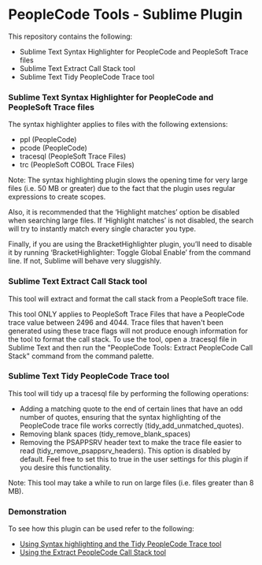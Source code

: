 # PeopleCode Tools - Sublime Plugin

This repository contains the following:
- Sublime Text Syntax Highlighter for PeopleCode and PeopleSoft Trace files
- Sublime Text Extract Call Stack tool
- Sublime Text Tidy PeopleCode Trace tool

### Sublime Text Syntax Highlighter for PeopleCode and PeopleSoft Trace files

The syntax highlighter applies to files with the following extensions:
- ppl (PeopleCode)
- pcode (PeopleCode)
- tracesql (PeopleSoft Trace Files)
- trc (PeopleSoft COBOL Trace Files)

Note: The syntax highlighting plugin slows the opening time for very large files (i.e. 50 MB or greater) due to the fact that the plugin uses regular expressions to create scopes.

Also, it is recommended that the ‘Highlight matches’ option be disabled when searching large files. If ‘Highlight matches’ is not disabled, the search will try to instantly match every single character you type.

Finally, if you are using the BracketHighlighter plugin, you’ll need to disable it by running ‘BracketHighlighter: Toggle Global Enable’ from the command line. If not, Sublime will behave very sluggishly.

### Sublime Text Extract Call Stack tool

This tool will extract and format the call stack from a PeopleSoft trace file.

This tool ONLY applies to PeopleSoft Trace Files that have a PeopleCode trace value between 2496 and 4044. Trace files that haven't been generated using these trace flags will not produce enough information for the tool to format the call stack. To use the tool, open a .tracesql file in Sublime Text and then run the "PeopleCode Tools: Extract PeopleCode Call Stack" command from the command palette.

### Sublime Text Tidy PeopleCode Trace tool

This tool will tidy up a tracesql file by performing the following operations:
- Adding a matching quote to the end of certain lines that have an odd number of quotes, ensuring that the syntax highlighting of the PeopleCode trace file works correctly (tidy_add_unmatched_quotes). 
- Removing blank spaces (tidy_remove_blank_spaces)
- Removing the PSAPPSRV header text to make the trace file easier to read (tidy_remove_psappsrv_headers). This option is disabled by default. Feel free to set this to true in the user settings for this plugin if you desire this functionality.

Note: This tool may take a while to run on large files (i.e. files greater than 8 MB).

### Demonstration
To see how this plugin can be used refer to the following:
- <a href="http://www.jaymathew.com/?p=588" target="_blank">Using Syntax highlighting and the Tidy PeopleCode Trace tool</a>
- <a href="http://www.jaymathew.com/?p=18140" target="_blank">Using the Extract PeopleCode Call Stack tool</a>
